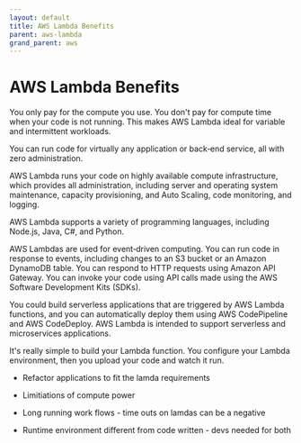 ```yaml
---
layout: default
title: AWS Lambda Benefits
parent: aws-lambda
grand_parent: aws
---
```


# AWS Lambda Benefits

You only pay for the compute you use. You don't pay for compute time when your code is not running. This makes AWS Lambda ideal for variable and intermittent workloads.

You can run code for virtually any application or back‑end service, all with zero administration.

AWS Lambda runs your code on highly available compute infrastructure, which provides all administration, including server and operating system maintenance, capacity provisioning, and Auto Scaling, code monitoring, and logging.

AWS Lambda supports a variety of programming languages, including Node.js, Java, C#, and Python.

AWS Lambdas are used for event‑driven computing. You can run code in response to events, including changes to an S3 bucket or an Amazon DynamoDB table. You can respond to HTTP requests using Amazon API Gateway. You can invoke your code using API calls made using the AWS Software Development Kits (SDKs).

You could build serverless applications that are triggered by AWS Lambda functions, and you can automatically deploy them using AWS CodePipeline and AWS CodeDeploy. AWS Lambda is intended to support serverless and microservices applications.

It's really simple to build your Lambda function. You configure your Lambda environment, then you upload your code and watch it run.

- Refactor applications to fit the lamda requirements

- Limitiations of compute power

- Long running work flows - time outs on lamdas can be a negative

- Runtime environment different from code written - devs needed for both
